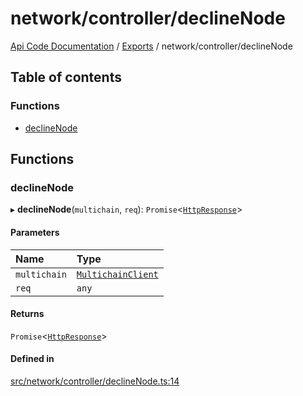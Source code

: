 # network/controller/declineNode
 
[Api Code Documentation](../README.md) / [Exports](../modules.md) / network/controller/declineNode

## Table of contents

### Functions

- [declineNode](network_controller_declineNode.md#declinenode)

## Functions

### declineNode

▸ **declineNode**(`multichain`, `req`): `Promise`<[`HttpResponse`](httpd_lib.md#httpresponse)\>

#### Parameters

| Name | Type |
| :------ | :------ |
| `multichain` | [`MultichainClient`](../interfaces/service_Client_h.MultichainClient.md) |
| `req` | `any` |

#### Returns

`Promise`<[`HttpResponse`](httpd_lib.md#httpresponse)\>

#### Defined in

[src/network/controller/declineNode.ts:14](https://github.com/openkfw/TruBudget/blob/95e6f8a/api/src/network/controller/declineNode.ts#L14)
